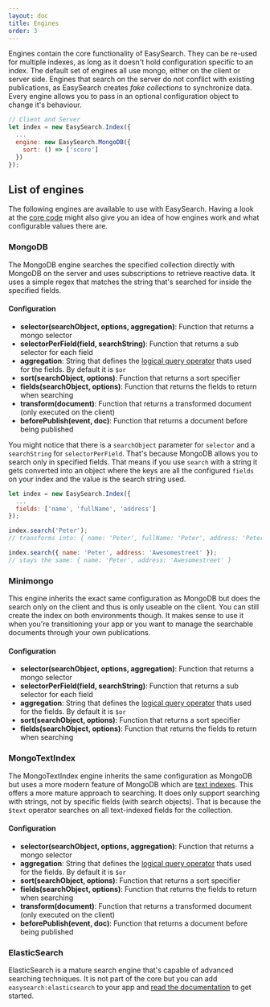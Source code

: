 ```yaml
---
layout: doc
title: Engines
order: 3
---
```


Engines contain the core functionality of EasySearch. They can be re-used for multiple indexes, as long as it doesn't hold configuration specific to an index. The default set of engines all use mongo, either on the client or server side. Engines that search on the server do not conflict with existing publications, as EasySearch creates _fake collections_ to synchronize data. Every engine allows you to pass in an optional configuration object to change it's behaviour.

```javascript
// Client and Server
let index = new EasySearch.Index({
  ...
  engine: new EasySearch.MongoDB({
    sort: () => ['score']
  })
});
```

## List of engines

The following engines are available to use with EasySearch. Having a look at the [core code](https://github.com/matteodem/meteor-easy-search/tree/master/packages/easysearch:core/lib/engines) might also give you an idea of how engines work and what configurable values there are.

### MongoDB

The MongoDB engine searches the specified collection directly with MongoDB on the server and uses subscriptions to retrieve reactive data. It uses a simple regex that matches the string that's searched for inside the specified fields.

#### Configuration

* __selector(searchObject, options, aggregation)__: Function that returns a mongo selector
* __selectorPerField(field, searchString)__: Function that returns a sub selector for each field
* __aggregation__: String that defines the [logical query operator](http://docs.mongodb.org/manual/reference/operator/query/or/) thats used for the fields. By default it is `$or`
* __sort(searchObject, options)__: Function that returns a sort specifier
* __fields(searchObject, options)__: Function that returns the fields to return when searching
* __transform(document)__: Function that returns a transformed document (only executed on the client)
* __beforePublish(event, doc)__: Function that returns a document before being published

You might notice that there is a `searchObject` parameter for `selector` and a `searchString` for `selectorPerField`. That's because MongoDB allows you to search only in specified fields. That means if you use `search` with a string it gets converted into an object where the keys are all
the configured `fields` on your index and the value is the search string used.


```javascript
let index = new EasySearch.Index({
  ...
  fields: ['name', 'fullName', 'address']
});

index.search('Peter');
// transforms into: { name: 'Peter', fullName: 'Peter', address: 'Peter' }

index.search({ name: 'Peter', address: 'Awesomestreet' });
// stays the same: { name: 'Peter', address: 'Awesomestreet' }

```

### Minimongo

This engine inherits the exact same configuration as MongoDB but does the search only on the client and thus is only useable on the client. You can still create the index on both environments though. It makes sense to use it when you're transitioning your app or you want to manage the searchable documents through your own publications.

#### Configuration

* __selector(searchObject, options, aggregation)__: Function that returns a mongo selector
* __selectorPerField(field, searchString)__: Function that returns a sub selector for each field
* __aggregation__: String that defines the [logical query operator](http://docs.mongodb.org/manual/reference/operator/query/or/) thats used for the fields. By default it is `$or`
* __sort(searchObject, options)__: Function that returns a sort specifier
* __fields(searchObject, options)__: Function that returns the fields to return when searching

### MongoTextIndex

The MongoTextIndex engine inherits the same configuration as MongoDB but uses a more modern feature of MongoDB which are [text indexes](http://docs.mongodb.org/manual/core/index-text/). This offers a more mature approach to searching. It does only support searching with strings, not by specific fields (with search objects). That is because the `$text` operator searches on all text-indexed fields for the collection.

#### Configuration

* __selector(searchObject, options, aggregation)__: Function that returns a mongo selector
* __aggregation__: String that defines the [logical query operator](http://docs.mongodb.org/manual/reference/operator/query/or/) thats used for the fields. By default it is `$or`
* __sort(searchObject, options)__: Function that returns a sort specifier
* __fields(searchObject, options)__: Function that returns the fields to return when searching
* __transform(document)__: Function that returns a transformed document (only executed on the client)
* __beforePublish(event, doc)__: Function that returns a document before being published

### ElasticSearch

ElasticSearch is a mature search engine that's capable of advanced searching techniques. It is not part of the core but you can add `easysearch:elasticsearch` to your app and [read the documentation](https://github.com/matteodem/meteor-easy-search/tree/master/packages/easysearch:elasticsearch) to get started.
